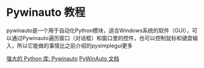 # Pywinauto 教程

<show-structure depth="3"/>

pywinauto是一个用于自动化Python模块，适合Windows系统的软件（GUI），可以通过Pywinauto遍历窗口（对话框）和窗口里的控件，也可以控制鼠标和键盘输入，所以它能做的事情比之前介绍的pysimplegui更多


<seealso>
<category ref="ref_docs">
    <a href="https://mp.weixin.qq.com/s/32hMy-mf0Uv3qtf9TlP8Kg">强大的 Python 库: Pywinauto</a>
    <a href="https://pywinauto.readthedocs.io/en/latest">PyWinAuto 文档</a>
</category>
<category ref="ref_github">
</category>
<category ref="ref_issues">
</category>
<category ref="ref_hf">
</category>
<category ref="ref_ms">
</category>
</seealso>
